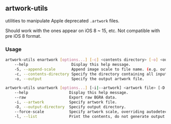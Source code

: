 ## artwork-utils

utilities to manipulate Apple deprecated `.artwork` files.

Should work with the ones appear on iOS 8 ~ 15, etc. Not compatible with pre iOS 8 format.

### Usage

```bash
artwork-utils enartwork [options...] [-c] <contents directory> [-o] <output>
	--help                   Display this help message.
	-S, --append-scale       Append image scale to file name. (e.g. output@2x.artwork)
	-c, --contents-directory Specify the directory containing all input images.
	-o, --output             Specify the output artwork file.

artwork-utils unartwork [options...] [-i|--artwork] <artwork file> [-D|--output-directory] <output directory>
	--help                  Display this help message.
	--raw                   Export raw BGRA data.
	-i, --artwork           Specify artwork file.
	-D, --output-directory  Specify output directory.
	--force-scale           Specify artwork scale, overriding autodetected value.
	-l, --list              Print the contents, do not generate output.
```
